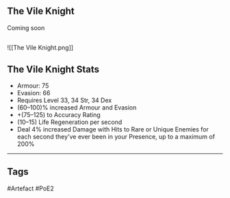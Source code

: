 ## The Vile Knight
Coming soon
##
![[The Vile Knight.png]]
## The Vile Knight Stats
- Armour: 75
- Evasion: 66
- Requires Level 33, 34 Str, 34 Dex
- (60–100)% increased Armour and Evasion
- +(75–125) to Accuracy Rating
- (10–15) Life Regeneration per second
- Deal 4% increased Damage with Hits to Rare or Unique Enemies for each second they've ever been in your Presence, up to a maximum of 200%


---
## Tags
#Artefact
#PoE2